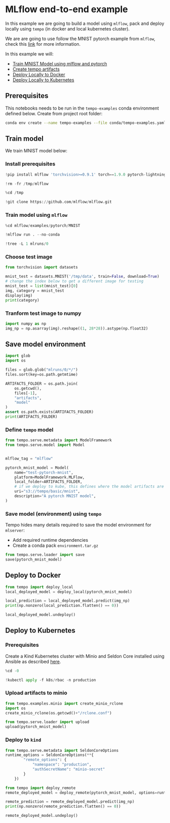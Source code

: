 # MLflow end-to-end example

In this example we are going to build a model using `mlflow`, pack and deploy locally using `tempo` (in docker and local kubernetes cluster).

We are are going to use follow the MNIST pytorch example from `mlflow`, check this [link](https://github.com/mlflow/mlflow/tree/master/examples/pytorch/MNIST) for more information.



In this example we will:
  * [Train MNIST Model using mlflow and pytorch](#Train-model)
  * [Create tempo artifacts](#Save-model-environment)
  * [Deploy Locally to Docker](#Deploy-to-Docker)
  * [Deploy Locally to Kubernetes](#Deploy-to-Kubernetes)

## Prerequisites

This notebooks needs to be run in the `tempo-examples` conda environment defined below. Create from project root folder:

```bash
conda env create --name tempo-examples --file conda/tempo-examples.yaml
```

## Train model

We train MNIST model below:

### Install prerequisites


```python
!pip install mlflow 'torchvision>=0.9.1' torch==1.9.0 pytorch-lightning==1.4.0
```


```python
!rm -fr /tmp/mlflow
```


```python
%cd /tmp
```


```python
!git clone https://github.com/mlflow/mlflow.git
```

### Train model using `mlflow`


```python
%cd mlflow/examples/pytorch/MNIST
```


```python
!mlflow run . --no-conda
```


```python
!tree -L 1 mlruns/0
```

### Choose test image


```python
from torchvision import datasets

mnist_test = datasets.MNIST('/tmp/data', train=False, download=True)
# change the index below to get a different image for testing
mnist_test = list(mnist_test)[0]
img, category = mnist_test
display(img)
print(category)
```

### Tranform test image to numpy


```python
import numpy as np
img_np = np.asarray(img).reshape((1, 28*28)).astype(np.float32)
```

## Save model environment


```python
import glob
import os

files = glob.glob("mlruns/0/*/")
files.sort(key=os.path.getmtime)

ARTIFACTS_FOLDER = os.path.join(
    os.getcwd(),
    files[-1],
    "artifacts",
    "model"
)
assert os.path.exists(ARTIFACTS_FOLDER)
print(ARTIFACTS_FOLDER)
```

### Define `tempo` model


```python
from tempo.serve.metadata import ModelFramework
from tempo.serve.model import Model


mlflow_tag = "mlflow"

pytorch_mnist_model = Model(
    name="test-pytorch-mnist",
    platform=ModelFramework.MLFlow,
    local_folder=ARTIFACTS_FOLDER,
    # if we deploy to kube, this defines where the model artifacts are stored
    uri="s3://tempo/basic/mnist",
    description="A pytorch MNIST model",
)


```

### Save model (environment) using `tempo`

Tempo hides many details required to save the model environment for `mlserver`:
- Add required runtime dependencies
- Create a conda pack `environment.tar.gz`


```python
from tempo.serve.loader import save
save(pytorch_mnist_model)
```

## Deploy to Docker


```python
from tempo import deploy_local
local_deployed_model = deploy_local(pytorch_mnist_model)
```


```python
local_prediction = local_deployed_model.predict(img_np)
print(np.nonzero(local_prediction.flatten() == 0))
```


```python
local_deployed_model.undeploy()
```

## Deploy to Kubernetes

### Prerequisites
 
Create a Kind Kubernetes cluster with Minio and Seldon Core installed using Ansible as described [here](https://tempo.readthedocs.io/en/latest/overview/quickstart.html#kubernetes-cluster-with-seldon-core).


```python
%cd -0
```


```python
!kubectl apply -f k8s/rbac -n production
```

### Upload artifacts to minio


```python
from tempo.examples.minio import create_minio_rclone
import os
create_minio_rclone(os.getcwd()+"/rclone.conf")
```


```python
from tempo.serve.loader import upload
upload(pytorch_mnist_model)
```

### Deploy to `kind`


```python
from tempo.serve.metadata import SeldonCoreOptions
runtime_options = SeldonCoreOptions(**{
        "remote_options": {
            "namespace": "production",
            "authSecretName": "minio-secret"
        }
    })
```


```python
from tempo import deploy_remote
remote_deployed_model = deploy_remote(pytorch_mnist_model, options=runtime_options)
```


```python
remote_prediction = remote_deployed_model.predict(img_np)
print(np.nonzero(remote_prediction.flatten() == 0))
```


```python
remote_deployed_model.undeploy()
```


```python

```
